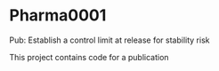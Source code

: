 # Pharma0001
Pub: Establish a control limit at release for stability risk

This project contains code for a publication


